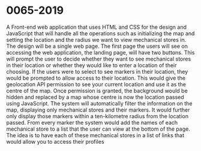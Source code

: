 # 0065-2019

A Front-end web application that uses HTML and CSS for the design and JavaScript that will handle all the operations such as initializing the map
and setting the location and the radius we want to view mechanical stores in. 
The design will be a single web page. The first page the users will see on accessing the web application, the landing page, will have two buttons. 
This will prompt the user to decide whether they want to see mechanical stores in their location or whether they would like to enter a location of their choosing. 
If the users were to select to see markers in their location, they would be prompted to allow access to their location. This would give the geolocation API permission 
to see your current location and use it as the centre of the map. Once permission is granted, the background would be hidden and replaced by a map whose 
centre is now the location passed using JavaScript. The system will automatically filter the information on the map, displaying only mechanical stores and their markers.
It would further only display those markers within a ten-kilometre radius from the location passed. From every marker the system would add the names of each
mechanical store to a list that the user can view at the bottom of the page. The idea is to have each of these mechanical stores in a list of links that would 
allow you to access their profiles

